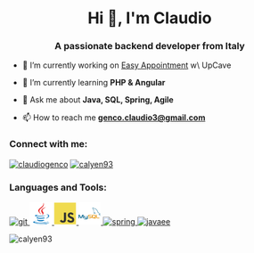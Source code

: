 <h1 align="center">Hi 👋, I'm Claudio</h1>
<h3 align="center">A passionate backend developer from Italy</h3>


- 🔭 I’m currently working on [Easy Appointment](https://github.com/UpCaveSoft/EasyAppointmentBE) w\ UpCave

- 🌱 I’m currently learning **PHP & Angular**

- 💬 Ask me about **Java, SQL, Spring, Agile**

- 📫 How to reach me **genco.claudio3@gmail.com**

<h3 align="left">Connect with me:</h3>
<p align="left">
<a href="https://linkedin.com/in/claudiogenco" target="blank"><img align="center" src="https://raw.githubusercontent.com/rahuldkjain/github-profile-readme-generator/master/src/images/icons/Social/linked-in-alt.svg" alt="claudiogenco" height="30" width="40" /></a>
<a href="https://instagram.com/calyen93" target="blank"><img align="center" src="https://raw.githubusercontent.com/rahuldkjain/github-profile-readme-generator/master/src/images/icons/Social/instagram.svg" alt="calyen93" height="30" width="40" /></a>
</p>

<h3 align="left">Languages and Tools:</h3>
<p align="left">
  <a href="https://git-scm.com/" target="_blank" rel="noreferrer">
    <img src="https://www.vectorlogo.zone/logos/git-scm/git-scm-icon.svg" alt="git" width="40" height="40"/>
  </a>
  <a href="https://www.java.com" target="_blank" rel="noreferrer">
    <img src="https://raw.githubusercontent.com/devicons/devicon/master/icons/java/java-original.svg" alt="java" width="40" height="40"/>
  </a>
  <a href="https://developer.mozilla.org/en-US/docs/Web/JavaScript" target="_blank" rel="noreferrer">
    <img src="https://raw.githubusercontent.com/devicons/devicon/master/icons/javascript/javascript-original.svg" alt="javascript" width="40" height="40"/>
  </a>
  <a href="https://www.mysql.com/" target="_blank" rel="noreferrer">
    <img src="https://raw.githubusercontent.com/devicons/devicon/master/icons/mysql/mysql-original-wordmark.svg" alt="mysql" width="40" height="40"/>
  </a>
  <a href="https://spring.io/" target="_blank" rel="noreferrer">
    <img src="https://www.vectorlogo.zone/logos/springio/springio-icon.svg" alt="spring" width="40" height="40"/>
  </a>
  <a href="https://github.com/javaee" target="_blank" rel="noreferrer">
    <img src="https://raw.githubusercontent.com/devicons/devicon/master/icons/javaee/javaee-original.svg" alt="javaee" width="40" height="40"/>
  </a>
</p>

<p><img align="left" src="https://github-readme-stats.vercel.app/api/top-langs?username=calyen93&show_icons=true&locale=en&layout=compact" alt="calyen93" /></p>

